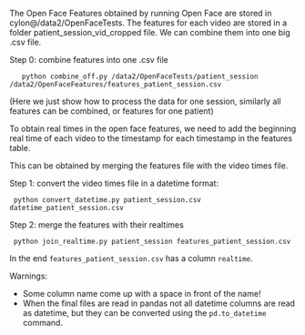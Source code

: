 The Open Face Features obtained by running Open Face are stored in cylon@/data2/OpenFaceTests. The features for each video are stored in a folder patient_session_vid_cropped file. We can combine them into one big .csv file.

Step 0: combine features into one .csv file

```
   python combine_off.py /data2/OpenFaceTests/patient_session /data2/OpenFaceFeatures/features_patient_session.csv
```
(Here we just show how to process the data for one session, similarly all features can be combined, or features for one patient)

To obtain real times in the open face features, we need to add the beginning real time of each video to the timestamp for each timestamp in the features table.

This can be obtained by merging the features file with the video times file.

Step 1: convert the video times file in a datetime format:

```
 python convert_datetime.py patient_session.csv datetime_patient_session.csv 
```

Step 2: merge the features with their realtimes

```
 python join_realtime.py patient_session features_patient_session.csv
```

In the end `features_patient_session.csv` has a column `realtime`.


Warnings:

* Some column name come up with a space in front of the name!
* When the final files are read in pandas not all datetime columns are read as datetime, but they can be converted using the `pd.to_datetime` command.

